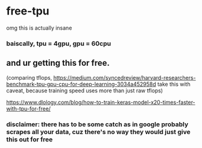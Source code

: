 # free-tpu
omg this is actually insane
### baiscally, tpu = 4gpu, gpu = 60cpu
## and ur getting this for free.
(comparing tflops, https://medium.com/syncedreview/harvard-researchers-benchmark-tpu-gpu-cpu-for-deep-learning-3034a452958d
take this with caveat, because training speed uses more than just raw tflops)

https://www.dlology.com/blog/how-to-train-keras-model-x20-times-faster-with-tpu-for-free/


### disclaimer: there has to be some catch as in google probably scrapes all your data, cuz there's no way they would just give this out for free

